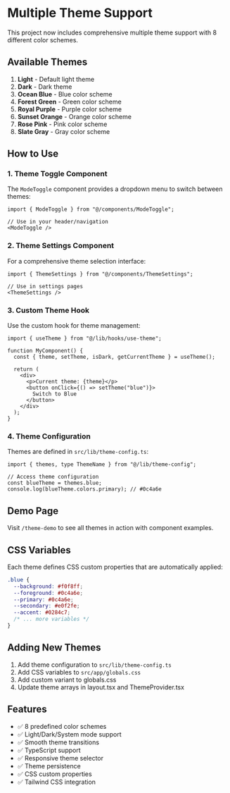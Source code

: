 # Multiple Theme Support

This project now includes comprehensive multiple theme support with 8 different color schemes.

## Available Themes

1. **Light** - Default light theme
2. **Dark** - Dark theme
3. **Ocean Blue** - Blue color scheme
4. **Forest Green** - Green color scheme  
5. **Royal Purple** - Purple color scheme
6. **Sunset Orange** - Orange color scheme
7. **Rose Pink** - Pink color scheme
8. **Slate Gray** - Gray color scheme

## How to Use

### 1. Theme Toggle Component
The `ModeToggle` component provides a dropdown menu to switch between themes:

```tsx
import { ModeToggle } from "@/components/ModeToggle";

// Use in your header/navigation
<ModeToggle />
```

### 2. Theme Settings Component
For a comprehensive theme selection interface:

```tsx
import { ThemeSettings } from "@/components/ThemeSettings";

// Use in settings pages
<ThemeSettings />
```

### 3. Custom Theme Hook
Use the custom hook for theme management:

```tsx
import { useTheme } from "@/lib/hooks/use-theme";

function MyComponent() {
  const { theme, setTheme, isDark, getCurrentTheme } = useTheme();
  
  return (
    <div>
      <p>Current theme: {theme}</p>
      <button onClick={() => setTheme("blue")}>
        Switch to Blue
      </button>
    </div>
  );
}
```

### 4. Theme Configuration
Themes are defined in `src/lib/theme-config.ts`:

```tsx
import { themes, type ThemeName } from "@/lib/theme-config";

// Access theme configuration
const blueTheme = themes.blue;
console.log(blueTheme.colors.primary); // #0c4a6e
```

## Demo Page

Visit `/theme-demo` to see all themes in action with component examples.

## CSS Variables

Each theme defines CSS custom properties that are automatically applied:

```css
.blue {
  --background: #f0f8ff;
  --foreground: #0c4a6e;
  --primary: #0c4a6e;
  --secondary: #e0f2fe;
  --accent: #0284c7;
  /* ... more variables */
}
```

## Adding New Themes

1. Add theme configuration to `src/lib/theme-config.ts`
2. Add CSS variables to `src/app/globals.css`
3. Add custom variant to globals.css
4. Update theme arrays in layout.tsx and ThemeProvider.tsx

## Features

- ✅ 8 predefined color schemes
- ✅ Light/Dark/System mode support
- ✅ Smooth theme transitions
- ✅ TypeScript support
- ✅ Responsive theme selector
- ✅ Theme persistence
- ✅ CSS custom properties
- ✅ Tailwind CSS integration
